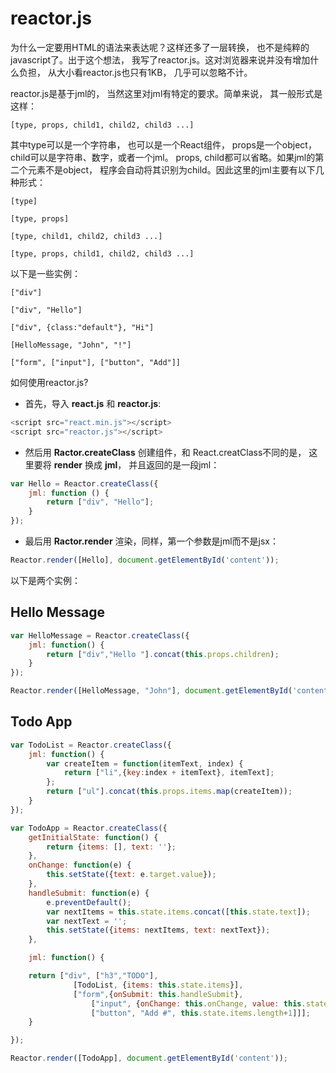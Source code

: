 # reactor.js

为什么一定要用HTML的语法来表达呢？这样还多了一层转换， 也不是纯粹的javascript了。出于这个想法， 我写了reactor.js。这对浏览器来说并没有增加什么负担， 从大小看reactor.js也只有1KB， 几乎可以忽略不计。

reactor.js是基于jml的， 当然这里对jml有特定的要求。简单来说， 其一般形式是这样：

```
[type, props, child1, child2, child3 ...]
```

其中type可以是一个字符串， 也可以是一个React组件， props是一个object， child可以是字符串、数字，或者一个jml。 props, child都可以省略。如果jml的第二个元素不是object， 程序会自动将其识别为child。因此这里的jml主要有以下几种形式：

```
[type]

[type, props]

[type, child1, child2, child3 ...]

[type, props, child1, child2, child3 ...]

```

以下是一些实例：

```
["div"]

["div", "Hello"]

["div", {class:"default"}, "Hi"]

[HelloMessage, "John", "!"]

["form", ["input"], ["button", "Add"]]
```

如何使用reactor.js?

* 首先，导入 **react.js** 和 **reactor.js**:

```js
<script src="react.min.js"></script>
<script src="reactor.js"></script>
```

* 然后用 **Ractor.createClass** 创建组件，和 React.creatClass不同的是， 这里要将 **render** 换成 **jml**， 并且返回的是一段jml：

```js
var Hello = Reactor.createClass({
	jml: function () {
		return ["div", "Hello"];
	}
});
```
* 最后用 **Ractor.render** 渲染，同样，第一个参数是jml而不是jsx：

```js
Reactor.render([Hello], document.getElementById('content'));
```


以下是两个实例：

## Hello Message

```js
var HelloMessage = Reactor.createClass({
    jml: function() {
        return ["div","Hello "].concat(this.props.children);
    }
});

Reactor.render([HelloMessage, "John"], document.getElementById('content'));
```


## Todo App

```js
var TodoList = Reactor.createClass({
    jml: function() {
        var createItem = function(itemText, index) {
            return ["li",{key:index + itemText}, itemText];
        };
        return ["ul"].concat(this.props.items.map(createItem));
    }
});

var TodoApp = Reactor.createClass({
    getInitialState: function() {
        return {items: [], text: ''};
    },
    onChange: function(e) {
        this.setState({text: e.target.value});
    },
    handleSubmit: function(e) {
        e.preventDefault();
        var nextItems = this.state.items.concat([this.state.text]);
        var nextText = '';
        this.setState({items: nextItems, text: nextText});
    },

    jml: function() {

    return ["div", ["h3","TODO"],
              [TodoList, {items: this.state.items}],
              ["form",{onSubmit: this.handleSubmit},
                  ["input", {onChange: this.onChange, value: this.state.text}],
                  ["button", "Add #", this.state.items.length+1]]];
    }

});

Reactor.render([TodoApp], document.getElementById('content'));

```
